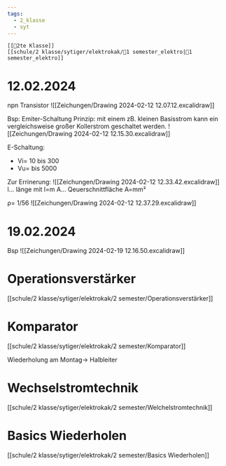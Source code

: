 ```yaml
---
tags:
  - 2_klasse
  - syt
---
```

	[[🥲2te Klasse]]
	[[schule/2 klasse/sytiger/elektrokak/🐅1 semester_elektro|🐅1 semester_elektro]]

# 12.02.2024

npn Transistor
![[Zeichungen/Drawing 2024-02-12 12.07.12.excalidraw]]

Bsp: Emiter-Schaltung
Prinzip: mit einem zB. kleinen Basisstrom kann ein vergleichsweise großer Kollerstrom geschaltet werden.
![[Zeichungen/Drawing 2024-02-12 12.15.30.excalidraw]]

E-Schaltung: 
- Vi= 10 bis 300
- Vu= bis 5000

Zur Errinerung: ![[Zeichungen/Drawing 2024-02-12 12.33.42.excalidraw]]
l... länge mit l=m
A... Qeuerschnittfläche A=mm²

ρ= 1/56
![[Zeichungen/Drawing 2024-02-12 12.37.29.excalidraw]]


# 19.02.2024

Bsp
![[Zeichungen/Drawing 2024-02-19 12.16.50.excalidraw]]

# Operationsverstärker

[[schule/2 klasse/sytiger/elektrokak/2 semester/Operationsverstärker]]


# Komparator
[[schule/2 klasse/sytiger/elektrokak/2 semester/Komparator]]


Wiederholung am Montag→ Halbleiter

# Wechselstromtechnik
[[schule/2 klasse/sytiger/elektrokak/2 semester/Welchelstromtechnik]]

# Basics Wiederholen 
[[schule/2 klasse/sytiger/elektrokak/2 semester/Basics Wiederholen]]



